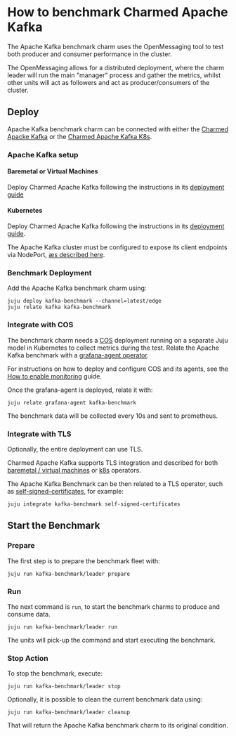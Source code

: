 # How to benchmark Charmed Apache Kafka

The Apache Kafka benchmark charm uses the OpenMessaging tool to test both producer and consumer performance in the cluster.

The OpenMessaging allows for a distributed deployment, where the charm leader will run the main "manager" process and gather the metrics, whilst other units will act as followers and act as producer/consumers of the cluster.

## Deploy

Apache Kafka benchmark charm can be connected with either the [Charmed Apacke Kafka](https://canonical.com/data/docs/kafka/iaas) or the [Charmed Apache Kafka K8s](https://canonical.com/data/docs/kafka/k8s).

### Apache Kafka setup

#### Baremetal or Virtual Machines

Deploy Charmed Apache Kafka following the instructions in its [deployment guide](https://canonical.com/data/docs/kafka/iaas/h-deploy)

#### Kubernetes

Deploy Charmed Apache Kafka following the instructions in its [deployment guide](https://canonical.com/data/docs/kafka/k8s/t-deploy).

The Apache Kafka cluster must be configured to expose its client endpoints via NodePort, [æs described here](https://canonical.com/data/docs/kafka/k8s/h-external-k8s-connection).

### Benchmark Deployment

Add the Apache Kafka benchmark charm using:

```
juju deploy kafka-benchmark --channel=latest/edge
juju relate kafka kafka-benchmark
```

### Integrate with COS

The benchmark charm needs a [COS](https://charmhub.io/topics/canonical-observability-stack) deployment running on a separate Juju model in Kubernetes to collect metrics during the test. Relate the Apache Kafka benchmark with a [grafana-agent operator](https://charmhub.io/grafana-agent).

For instructions on how to deploy and configure COS and its agents, see the [How to enable monitoring](https://canonical.com/data/docs/kafka/iaas/h-enable-monitoring) guide.

Once the grafana-agent is deployed, relate it with:

```
juju relate grafana-agent kafka-benchmark
```

The benchmark data will be collected every 10s and sent to prometheus.

### Integrate with TLS

Optionally, the entire deployment can use TLS.

Charmed Apache Kafka supports TLS integration and described for both [baremetal / virtual machines](https://canonical.com/data/docs/kafka/k8s/t-enable-encryption) or [k8s](https://canonical.com/data/docs/kafka/iaas/h-enable-encryption) operators.

The Apache Kafka Benchmark can be then related to a TLS operator, such as [self-signed-certificates](https://charmhub.io/self-signed-certificates), for example:

```
juju integrate kafka-benchmark self-signed-certificates
```

## Start the Benchmark

### Prepare

The first step is to prepare the benchmark fleet with:

```
juju run kafka-benchmark/leader prepare
```

### Run

The next command is `run`, to start the benchmark charms to produce and consume data.

```
juju run kafka-benchmark/leader run
```

The units will pick-up the command and start executing the benchmark.

### Stop Action

To stop the benchmark, execute:

```
juju run kafka-benchmark/leader stop
```

Optionally, it is possible to clean the current benchmark data using:

```
juju run kafka-benchmark/leader cleanup
```

That will return the Apache Kafka benchmark charm to its original condition.

